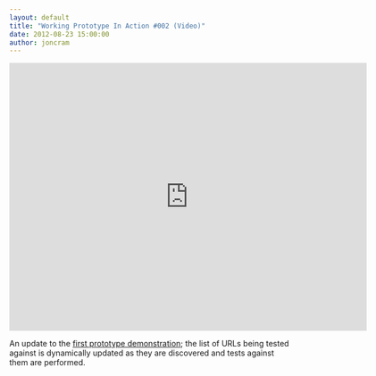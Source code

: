 ```yaml
---
layout: default
title: "Working Prototype In Action #002 (Video)"
date: 2012-08-23 15:00:00
author: joncram
---
```


<iframe class="video" width="640" height="480" src="https://www.youtube-nocookie.com/embed/mfu0P_zd_EE?rel=0" style="border: none"></iframe>

An update to the <a href="/working-prototype-in-action/">first prototype demonstration</a>;
the list of URLs being tested against is dynamically updated as they are discovered and tests against them are performed.
